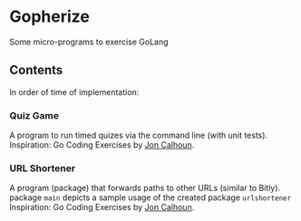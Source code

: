 # Gopherize

Some micro-programs to exercise GoLang

## Contents 
In order of time of implementation:

### Quiz Game
A program to run timed quizes via the command line (with unit tests).
Inspiration: Go Coding Exercises by [Jon Calhoun](https://courses.calhoun.io/courses/cor_gophercises).

### URL Shortener
A program (package) that forwards paths to other URLs (similar to Bitly).
package `main` depicts a sample usage of the created package `urlshortener`
Inspiration: Go Coding Exercises by [Jon Calhoun](https://courses.calhoun.io/courses/cor_gophercises).

